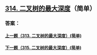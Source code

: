 ## [314. 二叉树的最大深度](https://leetcode-cn.com/problems/merge-two-sorted-lists/)（简单）





### 答案：



#### [上一题（313. 二叉树的最大深度）(简单)](https://github.com/sdwwld/leetCode/blob/master/src/main/java/com/wld/java/leetcode/leetCode0313.md)

#### [下一题（315. 二叉树的最大深度）(简单)](https://github.com/sdwwld/leetCode/blob/master/src/main/java/com/wld/java/leetcode/leetCode0315.md)